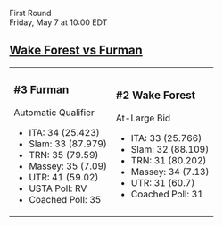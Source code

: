 First Round  
Friday, May 7 at 10:00 EDT
## [Wake Forest vs Furman](https://www.ncaa.com/game/5833664) 

<table><tr><td>  

### #3 Furman  

Automatic Qualifier  
- ITA: 34 (25.423)  
- Slam: 33 (87.979)  
- TRN: 35 (79.59)  
- Massey: 35 (7.09)  
- UTR: 41 (59.02)  
- USTA Poll: RV  
- Coached Poll: 35  

</td><td>  

### #2 Wake Forest  

At-Large Bid  
- ITA: 33 (25.766)  
- Slam: 32 (88.109)  
- TRN: 31 (80.202)  
- Massey: 34 (7.13)  
- UTR: 31 (60.7)  
- Coached Poll: 31  

</td></tr></table>  